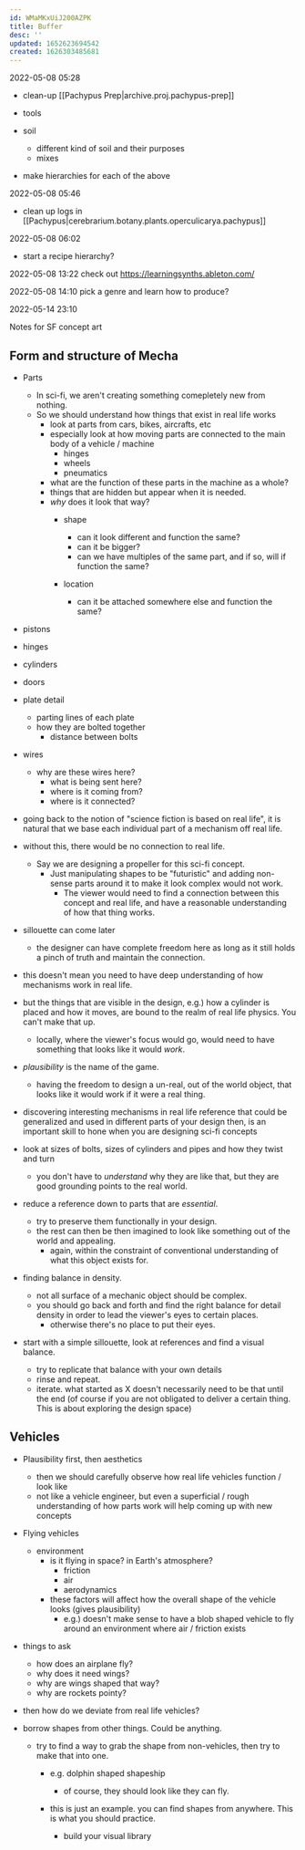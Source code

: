 ```yaml
---
id: WMaMKxUiJ200AZPK
title: Buffer
desc: ''
updated: 1652623694542
created: 1626303485681
---
```


2022-05-08 05:28
- clean-up [[Pachypus Prep|archive.proj.pachypus-prep]]

- tools
- soil
  - different kind of soil and their purposes
  - mixes

- make hierarchies for each of the above

2022-05-08 05:46
- clean up logs in [[Pachypus|cerebrarium.botany.plants.operculicarya.pachypus]]

2022-05-08 06:02
- start a recipe hierarchy?

2022-05-08 13:22
check out https://learningsynths.ableton.com/

2022-05-08 14:10
pick a genre and learn how to produce?

2022-05-14 23:10

Notes for SF concept art

## Form and structure of Mecha

- Parts
  - In sci-fi, we aren't creating something comepletely new from nothing.
  - So we should understand how things that exist in real life works
    - look at parts from cars, bikes, aircrafts, etc
    - especially look at how moving parts are connected to the main body of a vehicle / machine
      - hinges
      - wheels
      - pneumatics
    - what are the function of these parts in the machine as a whole?
    - things that are hidden but appear when it is needed.
    - _why_ does it look that way?
      - shape
        - can it look different and function the same?
        - can it be bigger?
        - can we have multiples of the same part, and if so, will if function the same?
        
      - location
        - can it be attached somewhere else and function the same?
        
- pistons
- hinges
- cylinders
- doors
- plate detail
  - parting lines of each plate
  - how they are bolted together
    - distance between bolts
- wires
  - why are these wires here?
    - what is being sent here?
    - where is it coming from?
    - where is it connected?

- going back to the notion of "science fiction is based on real life", it is natural that we base each individual part of a mechanism off real life.
- without this, there would be no connection to real life.
  - Say we are designing a propeller for this sci-fi concept.
    - Just manipulating shapes to be "futuristic" and adding non-sense parts around it to make it look complex would not work.
      - The viewer would need to find a connection between this concept and real life, and have a reasonable understanding of how that thing works.
- sillouette can come later
  - the designer can have complete freedom here as long as it still holds a pinch of truth and maintain the connection.

- this doesn't mean you need to have deep understanding of how mechanisms work in real life.
- but the things that are visible in the design, e.g.) how a cylinder is placed and how it moves, are bound to the realm of real life physics. You can't make that up.
  - locally, where the viewer's focus would go, would need to have something that looks like it would _work_.

- _plausibility_ is the name of the game.
  - having the freedom to design a un-real, out of the world object, that looks like it would work if it were a real thing.

- discovering interesting mechanisms in real life reference that could be generalized and used in different parts of your design then, is an important skill to hone when you are designing sci-fi concepts

- look at sizes of bolts, sizes of cylinders and pipes and how they twist and turn
  - you don't have to _understand_ why they are like that, but they are good grounding points to the real world.

- reduce a reference down to parts that are _essential_.
  - try to preserve them functionally in your design.
  - the rest can then be then imagined to look like something out of the world and appealing.
    - again, within the constraint of conventional understanding of what this object exists for.

- finding balance in density.
  - not all surface of a mechanic object should be complex.
  - you should go back and forth and find the right balance for detail density in order to lead the viewer's eyes to certain places.
    - otherwise there's no place to put their eyes.

- start with a simple sillouette, look at references and find a visual balance.
  - try to replicate that balance with your own details
  - rinse and repeat.
  - iterate. what started as X doesn't necessarily need to be that until the end (of course if you are not obligated to deliver a certain thing. This is about exploring the design space)

## Vehicles
- Plausibility first, then aesthetics
  - then we should carefully observe how real life vehicles function / look like
  - not like a vehicle engineer, but even a superficial / rough understanding of how parts work will help coming up with new concepts

- Flying vehicles
  - environment
    - is it flying in space? in Earth's atmosphere?
      - friction
      - air
      - aerodynamics
    - these factors will affect how the overall shape of the vehicle looks (gives plausibility)
      - e.g.) doesn't make sense to have a blob shaped vehicle to fly around an environment where air / friction exists
- things to ask
  - how does an airplane fly?
  - why does it need wings?
  - why are wings shaped that way?
  - why are rockets pointy?

- then how do we deviate from real life vehicles?
- borrow shapes from other things. Could be anything.
  - try to find a way to grab the shape from non-vehicles, then try to make that into one.
    - e.g. dolphin shaped shapeship
      - of course, they should look like they can fly.

    - this is just an example. you can find shapes from anywhere. This is what you should practice.
      - build your visual library

